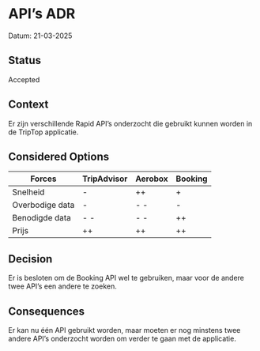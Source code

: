 # API’s ADR

Datum: 21-03-2025

## Status

Accepted

## Context

Er zijn verschillende Rapid API’s onderzocht die gebruikt kunnen worden in de TripTop applicatie.

## Considered Options

| Forces | TripAdvisor | Aerobox | Booking |
| --- | --- | --- | --- |
| Snelheid | - | ++ | + |
| Overbodige data | - | - -  | -  |
| Benodigde data | - - | - -  | ++ |
| Prijs | ++ | ++ | ++ |

## Decision

Er is besloten om de Booking API wel te gebruiken, maar voor de andere twee API’s een andere te zoeken.

## Consequences

Er kan nu één API gebruikt worden, maar moeten er nog minstens twee andere API’s onderzocht worden om verder te gaan met de applicatie.